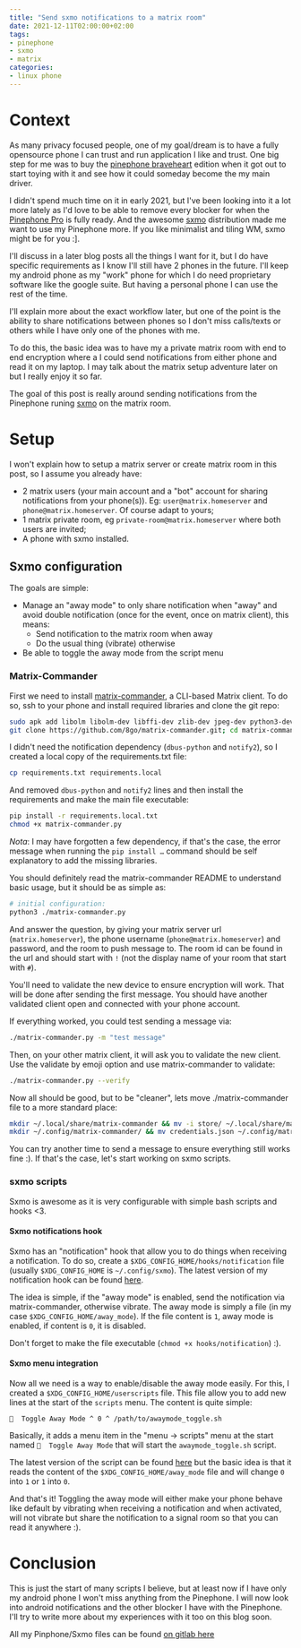 ```yaml
---
title: "Send sxmo notifications to a matrix room"
date: 2021-12-11T02:00:00+02:00
tags:
- pinephone
- sxmo
- matrix
categories:
- linux phone
---
```


# Context

As many privacy focused people, one of my goal/dream is to have a fully opensource phone I can trust and run application I like and trust. One big step for me was to buy the [pinephone braveheart](https://wiki.pine64.org/index.php/PinePhone_v1.1_-_Braveheart) edition when it got out to start toying with it and see how it could someday become the my main driver.

I didn't spend much time on it in early 2021, but I've been looking into it a lot more lately as I'd love to be able to remove every blocker for when the [Pinephone Pro](https://wiki.pine64.org/wiki/PinePhone_Pro) is fully ready. And the awesome [sxmo](https://sxmo.org/) distribution made me want to use my Pinephone more. If you like minimalist and tiling WM, sxmo might be for you :].

I'll discuss in a later blog posts all the things I want for it, but I do have specific requirements as I know I'll still have 2 phones in the future. I'll keep my android phone as my "work" phone for which I do need proprietary software like the google suite. But having a personal phone I can use the rest of the time.

I'll explain more about the exact workflow later, but one of the point is the ability to share notifications between phones so I don't miss calls/texts or others while I have only one of the phones with me.

To do this, the basic idea was to have my a private matrix room with end to end encryption where a I could send notifications from either phone and read it on my laptop. I may talk about the matrix setup adventure later on but I really enjoy it so far.

The goal of this post is really around sending notifications from the Pinephone runing [sxmo](https://sxmo.org/) on the matrix room.

# Setup

I won't explain how to setup a matrix server or create matrix room in this post, so I assume you already have:
- 2 matrix users (your main account and a "bot" account for sharing notifications from your phone(s)). Eg: `user@matrix.homeserver` and `phone@matrix.homeserver`. Of course adapt to yours;
- 1 matrix private room, eg `private-room@matrix.homeserver` where both users are invited;
- A phone with sxmo installed.

## Sxmo configuration

The goals are simple:
- Manage an "away mode" to only share notification when "away" and avoid double notification (once for the event, once on matrix client), this means:
  - Send notification to the matrix room when away
  - Do the usual thing (vibrate) otherwise
- Be able to toggle the away mode from the script menu

### Matrix-Commander

First we need to install [matrix-commander](https://github.com/8go/matrix-commander), a CLI-based Matrix client.
To do so, ssh to your phone and install required libraries and clone the git repo:

```bash
sudo apk add libolm libolm-dev libffi-dev zlib-dev jpeg-dev python3-dev py3-pip
git clone https://github.com/8go/matrix-commander.git; cd matrix-commander
```

I didn't need the notification dependency (`dbus-python` and `notify2`), so I created a local copy of the requirements.txt file:

```bash
cp requirements.txt requirements.local
```

And removed `dbus-python` and `notify2` lines and then install the requirements and make the main file executable:

```bash
pip install -r requirements.local.txt
chmod +x matrix-commander.py
```

*Nota*: I may have forgotten a few dependency, if that's the case, the error message when running the `pip install …` command should be self explanatory to add the missing libraries.

You should definitely read the matrix-commander README to understand basic usage, but it should be as simple as:

```bash
# initial configuration:
python3 ./matrix-commander.py
```
And answer the question, by giving your matrix server url (`matrix.homeserver`), the phone username (`phone@matrix.homeserver`) and password, and the room to push message to. The room id can be found in the url and should start with `!` (not the display name of your room that start with `#`).

You'll need to validate the new device to ensure encryption will work. That will be done after sending the first message. You should have another validated client open and connected with your phone account.

If everything worked, you could test sending a message via:

```bash
./matrix-commander.py -m "test message"
```

Then, on your other matrix client, it will ask you to validate the new client. Use the validate by emoji option and use matrix-commander to validate:

```bash
./matrix-commander.py --verify
```

Now all should be good, but to be "cleaner", lets move ./matrix-commander file to a more standard place:

```bash
mkdir ~/.local/share/matrix-commander && mv -i store/ ~/.local/share/matrix-commander
mkdir ~/.config/matrix-commander/ && mv credentials.json ~/.config/matrix-commander/
```

You can try another time to send a message to ensure everything still works fine :). If that's the case, let's start working on sxmo scripts.

### sxmo scripts

Sxmo is awesome as it is very configurable with simple bash scripts and hooks <3.

#### Sxmo notifications hook

Sxmo has an "notification" hook that allow you to do things when receiving a notification. To do so, create a `$XDG_CONFIG_HOME/hooks/notification` file (usually `$XDG_CONFIG_HOME` is `~/.config/sxmo`).
The latest version of my notification hook can be found [here](https://gitlab.com/bacardi55/pinephone-sxmo/-/blob/main/hooks/notification).

The idea is simple, if the "away mode" is enabled, send the notification via matrix-commander, otherwise vibrate. The away mode is simply a file (in my case `$XDG_CONFIG_HOME/away_mode`). If the file content is `1`, away mode is enabled, if content is `0`, it is disabled.

Don't forget to make the file executable (`chmod +x hooks/notification`) :).

#### Sxmo menu integration

Now all we need is a way to enable/disable the away mode easily. For this, I created a `$XDG_CONFIG_HOME/userscripts` file. This file allow you to add new lines at the start of the `scripts` menu. The content is quite simple:

```
  Toggle Away Mode ^ 0 ^ /path/to/awaymode_toggle.sh
```

Basically, it adds a menu item in the "menu → scripts" menu at the start named `  Toggle Away Mode` that will start the `awaymode_toggle.sh` script.

The latest version of the script can be found [here](https://gitlab.com/bacardi55/pinephone-sxmo/-/blob/main/scripts55/awaymode_toggle.sh) but the basic idea is that it reads the content of the `$XDG_CONFIG_HOME/away_mode` file and will change `0` into `1` or `1` into `0`.

And that's it! Toggling the away mode will either make your phone behave like default by vibrating when receiving a notification and when activated, will not vibrate but share the notification to a signal room so that you can read it anywhere :).

# Conclusion

This is just the start of many scripts I believe, but at least now if I have only my android phone I won't miss anything from the Pinephone. I will now look into android notifications and the other blocker I have with the Pinephone. I'll try to write more about my experiences with it too on this blog soon.

All my Pinphone/Sxmo files can be found [on gitlab here](https://gitlab.com/bacardi55/pinephone-sxmo/)
